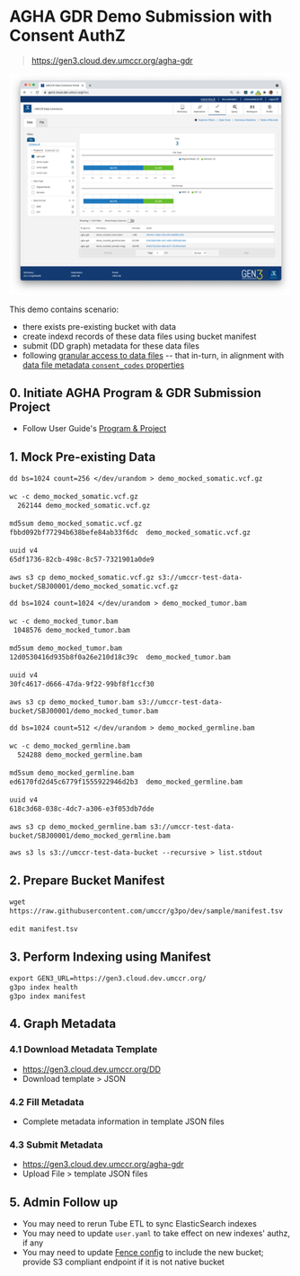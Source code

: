 # AGHA GDR Demo Submission with Consent AuthZ

> https://gen3.cloud.dev.umccr.org/agha-gdr

![agha_gdr_demo_files_explorer.png](img/agha_gdr_demo_files_explorer.png)

This demo contains scenario:
- there exists pre-existing bucket with data
- create indexd records of these data files using bucket manifest
- submit (DD graph) metadata for these data files
- following [granular access to data files](https://gen3.org/resources/operator/#7-how-to-upload-and-control-file-access-via-authz) -- that in-turn, in alignment with [data file metadata `consent_codes` properties](img/agha_gdr_data_file_consent_codes.png)

## 0. Initiate AGHA Program & GDR Submission Project

- Follow User Guide's [Program & Project](../../user-guide/program-project.md) 

## 1. Mock Pre-existing Data

```
dd bs=1024 count=256 </dev/urandom > demo_mocked_somatic.vcf.gz

wc -c demo_mocked_somatic.vcf.gz
  262144 demo_mocked_somatic.vcf.gz

md5sum demo_mocked_somatic.vcf.gz
fbbd092bf77294b638befe84ab33f6dc  demo_mocked_somatic.vcf.gz

uuid v4
65df1736-82cb-498c-8c57-7321901a0de9

aws s3 cp demo_mocked_somatic.vcf.gz s3://umccr-test-data-bucket/SBJ00001/demo_mocked_somatic.vcf.gz
```

```
dd bs=1024 count=1024 </dev/urandom > demo_mocked_tumor.bam

wc -c demo_mocked_tumor.bam
 1048576 demo_mocked_tumor.bam

md5sum demo_mocked_tumor.bam
12d0530416d935b8f0a26e210d18c39c  demo_mocked_tumor.bam

uuid v4
30fc4617-d666-47da-9f22-99bf8f1ccf30

aws s3 cp demo_mocked_tumor.bam s3://umccr-test-data-bucket/SBJ00001/demo_mocked_tumor.bam
```

```
dd bs=1024 count=512 </dev/urandom > demo_mocked_germline.bam

wc -c demo_mocked_germline.bam
  524288 demo_mocked_germline.bam

md5sum demo_mocked_germline.bam
ed6170fd2d45c6779f1555922946d2b3  demo_mocked_germline.bam

uuid v4
618c3d68-038c-4dc7-a306-e3f053db7dde

aws s3 cp demo_mocked_germline.bam s3://umccr-test-data-bucket/SBJ00001/demo_mocked_germline.bam
```

```
aws s3 ls s3://umccr-test-data-bucket --recursive > list.stdout
```

## 2. Prepare Bucket Manifest
```
wget https://raw.githubusercontent.com/umccr/g3po/dev/sample/manifest.tsv

edit manifest.tsv
```

## 3. Perform Indexing using Manifest

```
export GEN3_URL=https://gen3.cloud.dev.umccr.org/
g3po index health
g3po index manifest
```

## 4. Graph Metadata

### 4.1 Download Metadata Template

- https://gen3.cloud.dev.umccr.org/DD
- Download template > JSON

### 4.2 Fill Metadata

- Complete metadata information in template JSON files

### 4.3 Submit Metadata

- https://gen3.cloud.dev.umccr.org/agha-gdr
- Upload File > template JSON files

## 5. Admin Follow up

- You may need to rerun Tube ETL to sync ElasticSearch indexes
- You may need to update `user.yaml` to take effect on new indexes' authz, if any
- You may need to update [Fence config](https://github.com/umccr/gen3-doc/blob/main/workshop/fence-config.yaml#L558) to include the new bucket; provide S3 compliant endpoint if it is not native bucket
